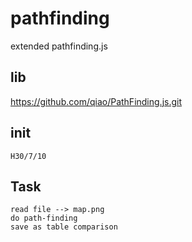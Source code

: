 # pathfinding
extended pathfinding.js

## lib
https://github.com/qiao/PathFinding.js.git

## init
```
H30/7/10
```

## Task
```
read file --> map.png
do path-finding
save as table comparison
```
